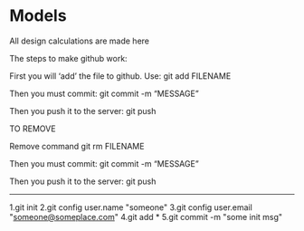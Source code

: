 ﻿# Models
All design calculations are made here

The steps to make github work:

First you will ‘add’ the file to github. Use:
git add FILENAME

Then you must commit:
git commit -m “MESSAGE”

Then you push it to the server:
git push

TO REMOVE

Remove command
git rm FILENAME

Then you must commit:
git commit -m “MESSAGE”

Then you push it to the server:
git push

-------------------------
1.git init
2.git config user.name "someone"
3.git config user.email "someone@someplace.com"
4.git add *
5.git commit -m "some init msg"